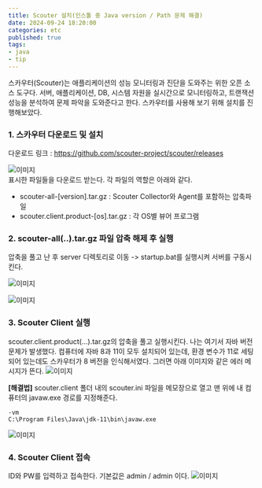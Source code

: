 ```yaml
---
title: Scouter 설치(인스톨 중 Java version / Path 문제 해결) 
date: 2024-09-24 18:20:00
categories: etc    
published: true 
tags:
- java
- tip    
---
```


스카우터(Scouter)는 애플리케이션의 성능 모니터링과 진단을 도와주는 위한 오픈 소스 도구다. 서버, 애플리케이션, DB, 시스템 자원을 실시간으로 모니터링하고, 트랜잭션 성능을 분석하여 문제 파악을 도와준다고 한다. 스카우터를 사용해 보기 위해 설치를 진행해보았다.  

### 1. 스카우터 다운로드 및 설치 
다운로드 링크 : https://github.com/scouter-project/scouter/releases 

![이미지](https://i.imgur.com/02iCrtB.png)  
표시한 파일들을 다운로드 받는다. 각 파일의 역할은 아래와 같다. 
- scouter-all-[version].tar.gz : Scouter Collector와 Agent를 포함하는 압축파일
- scouter.client.product-[os].tar.gz : 각 OS별 뷰어 프로그램   

### 2. scouter-all(..).tar.gz 파일 압축 해제 후 실행  
압축을 풀고 난 후 server 디렉토리로 이동 ->  startup.bat를 실행시켜 서버를 구동시킨다.

![이미지](https://i.imgur.com/6Mait5l.png)  

![이미지](https://i.imgur.com/u9nphv9.png)  

### 3. Scouter Client 실행    
scouter.client.product(...).tar.gz의 압축을 풀고 실행시킨다. 
나는 여기서 자바 버전 문제가 발생했다. 컴퓨터에 자바 8과 11이 모두 설치되어 있는데, 환경 변수가 11로 세팅되어 있는데도 스카우터가 8 버전을 인식해서였다. 
그러면 아래 이미지와 같은 에러 메시지가 뜬다. 
![이미지](https://i.imgur.com/qa1YIOE.png)  

**[해결법]**
scouter.client 폴더 내의 scouter.ini 파일을 메모장으로 열고 맨 위에 내 컴퓨터의 javaw.exe 경로를 지정해준다. 
``` 
-vm
C:\Program Files\Java\jdk-11\bin\javaw.exe 
``` 
![이미지](https://i.imgur.com/sqvIfvg.png)  


### 4. Scouter Client 접속     
ID와 PW를 입력하고 접속한다. 기본값은 admin / admin 이다. 
![이미지](https://i.imgur.com/eanaUc5.png)  
